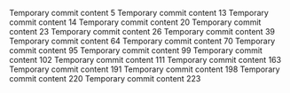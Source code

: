 Temporary commit content 5
Temporary commit content 13
Temporary commit content 14
Temporary commit content 20
Temporary commit content 23
Temporary commit content 26
Temporary commit content 39
Temporary commit content 64
Temporary commit content 70
Temporary commit content 95
Temporary commit content 99
Temporary commit content 102
Temporary commit content 111
Temporary commit content 163
Temporary commit content 191
Temporary commit content 198
Temporary commit content 220
Temporary commit content 223
